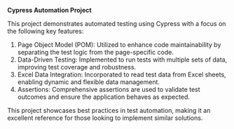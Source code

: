 ****Cypress Automation Project****


This project demonstrates automated testing using Cypress with a focus on the following key features:

1) Page Object Model (POM): Utilized to enhance code maintainability by separating the test logic from the page-specific code.
2) Data-Driven Testing: Implemented to run tests with multiple sets of data, improving test coverage and robustness.
3) Excel Data Integration: Incorporated to read test data from Excel sheets, enabling dynamic and flexible data management.
4) Assertions: Comprehensive assertions are used to validate test outcomes and ensure the application behaves as expected.
   
This project showcases best practices in test automation, making it an excellent reference for those looking to implement similar solutions.
